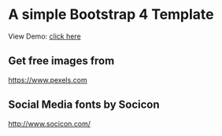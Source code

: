 # A simple Bootstrap 4 Template

View Demo:  [click here](https://seunzone.github.io/bootstrap4-onepage-template/index.html)

## Get free images from 
https://www.pexels.com

## Social Media fonts by Socicon
http://www.socicon.com/